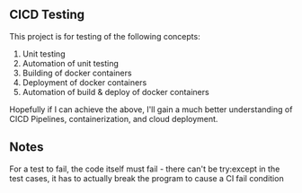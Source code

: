## CICD Testing

This project is for testing of the following concepts:

1) Unit testing
2) Automation of unit testing
3) Building of docker containers
4) Deployment of docker containers
5) Automation of build & deploy of docker containers

Hopefully if I can achieve the above, I'll gain a much better understanding of CICD Pipelines, containerization, and cloud deployment.

## Notes

For a test to fail, the code itself must fail - there can't be try:except in the test cases, it has to actually break the program to cause a CI fail condition